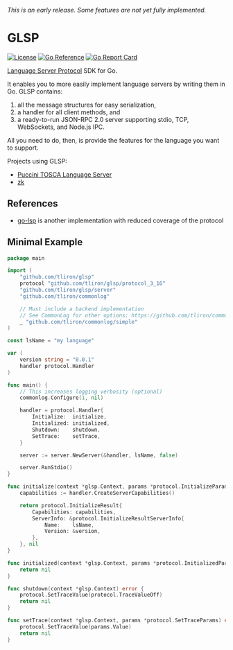 *This is an early release. Some features are not yet fully implemented.*

GLSP
====

[![License](https://img.shields.io/badge/License-Apache%202.0-blue.svg)](https://opensource.org/licenses/Apache-2.0)
[![Go Reference](https://pkg.go.dev/badge/github.com/tliron/glsp.svg)](https://pkg.go.dev/github.com/tliron/kutglspil)
[![Go Report Card](https://goreportcard.com/badge/github.com/tliron/glsp)](https://goreportcard.com/report/github.com/tliron/glsp)

[Language Server Protocol](https://microsoft.github.io/language-server-protocol/) SDK for Go.

It enables you to more easily implement language servers by writing them in Go. GLSP contains:

1) all the message structures for easy serialization,
2) a handler for all client methods, and
3) a ready-to-run JSON-RPC 2.0 server supporting stdio, TCP, WebSockets, and Node.js IPC.

All you need to do, then, is provide the features for the language you want to support.

Projects using GLSP:

* [Puccini TOSCA Language Server](https://github.com/tliron/puccini-language-server)
* [zk](https://github.com/mickael-menu/zk)


References
----------

* [go-lsp](https://github.com/sourcegraph/go-lsp) is another implementation with reduced coverage of the protocol


Minimal Example
---------------

```go
package main

import (
	"github.com/tliron/glsp"
	protocol "github.com/tliron/glsp/protocol_3_16"
	"github.com/tliron/glsp/server"
	"github.com/tliron/commonlog"

	// Must include a backend implementation
	// See CommonLog for other options: https://github.com/tliron/commonlog
	_ "github.com/tliron/commonlog/simple"
)

const lsName = "my language"

var (
	version string = "0.0.1"
	handler protocol.Handler
)

func main() {
	// This increases logging verbosity (optional)
	commonlog.Configure(1, nil)

	handler = protocol.Handler{
		Initialize:  initialize,
		Initialized: initialized,
		Shutdown:    shutdown,
		SetTrace:    setTrace,
	}

	server := server.NewServer(&handler, lsName, false)

	server.RunStdio()
}

func initialize(context *glsp.Context, params *protocol.InitializeParams) (any, error) {
	capabilities := handler.CreateServerCapabilities()

	return protocol.InitializeResult{
		Capabilities: capabilities,
		ServerInfo: &protocol.InitializeResultServerInfo{
			Name:    lsName,
			Version: &version,
		},
	}, nil
}

func initialized(context *glsp.Context, params *protocol.InitializedParams) error {
	return nil
}

func shutdown(context *glsp.Context) error {
	protocol.SetTraceValue(protocol.TraceValueOff)
	return nil
}

func setTrace(context *glsp.Context, params *protocol.SetTraceParams) error {
	protocol.SetTraceValue(params.Value)
	return nil
}
```
